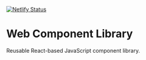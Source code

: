 [![Netlify Status](https://api.netlify.com/api/v1/badges/2e10bee4-be42-431b-a029-506adf6eaed4/deploy-status)](https://app.netlify.com/sites/halo-cl/deploys)

# Web Component Library
Reusable React-based JavaScript component library.
